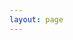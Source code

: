 ```yaml
---
layout: page
---
```


<script setup>
import {
  VPTeamPage,
  VPTeamPageTitle,
  VPTeamMembers
} from 'vitepress/theme'

const members = [
  {
    avatar: 'https://github.com/tdelavoux.png',
    name: 'Thibault',
    title: 'Creator',
    links: [
      { icon: 'github', link: 'https://github.com/tdelavoux' },
    ]
  },
  {
    avatar: 'https://github.com/nathanaelhoun.png',
    name: 'Nathanaël',
    title: 'Contributor',
    links: [
      {icon: 'github', link: 'https://github.com/nathanaelhoun'}
    ]
  }
]
</script>

<VPTeamPage>
  <VPTeamPageTitle>
    <template #title>
      Our Team
    </template>
    <template #lead>
      The development of Atom is pushed by these people, when they feel they are in the mood
    </template>
  </VPTeamPageTitle>
  <VPTeamMembers
    :members="members"
  />
</VPTeamPage>
